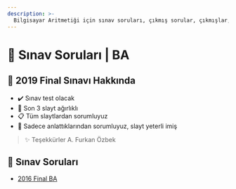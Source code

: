 ```yaml
---
description: >-
  Bilgisayar Aritmetiği için sınav soruları, çıkmış sorular, çıkmışlar, önceki senelerde çıkan sorular
---
```


# 📃 Sınav Soruları \| BA

## 📅 2019 Final Sınavı Hakkında

- ✔️ Sınav test olacak
- 🎳 Son 3 slayt ağırlıklı
- 📋 Tüm slaytlardan sorumluyuz
- 🔳 Sadece anlattıklarından sorumluyuz, slayt yeterli imiş

> ✨ Teşekkürler A. Furkan Özbek

## 📂 Sınav Soruları

<!--YPackage.YGitbookIntegration-tarafından-otomatik-oluşturulmuştur-->

- [2016 Final BA](2016%20Final%20BA.pdf)

<!--YPackage.YGitbookIntegration-tarafından-otomatik-oluşturulmuştur-->
